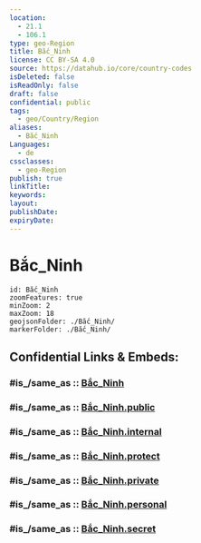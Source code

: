 ```yaml
---
location:
  - 21.1
  - 106.1
type: geo-Region
title: Bắc_Ninh
license: CC BY-SA 4.0
source: https://datahub.io/core/country-codes
isDeleted: false
isReadOnly: false
draft: false
confidential: public
tags:
  - geo/Country/Region
aliases:
  - Bắc_Ninh
Languages:
  - de
cssclasses:
  - geo-Region
publish: true
linkTitle:
keywords:
layout:
publishDate:
expiryDate:
---
```


# Bắc_Ninh

```leaflet
id: Bắc_Ninh
zoomFeatures: true 
minZoom: 2 
maxZoom: 18
geojsonFolder: ./Bắc_Ninh/
markerFolder: ./Bắc_Ninh/
```


## Confidential Links & Embeds: 

### #is_/same_as :: [Bắc_Ninh](/_Standards/Earth/Continent/Asia/Asia~South~East/Vietnam/Provinces~Vietnam/Bắc_Ninh.md) 

### #is_/same_as :: [Bắc_Ninh.public](/_public/Earth/Continent/Asia/Asia~South~East/Vietnam/Provinces~Vietnam/Bắc_Ninh.public.md) 

### #is_/same_as :: [Bắc_Ninh.internal](/_internal/Earth/Continent/Asia/Asia~South~East/Vietnam/Provinces~Vietnam/Bắc_Ninh.internal.md) 

### #is_/same_as :: [Bắc_Ninh.protect](/_protect/Earth/Continent/Asia/Asia~South~East/Vietnam/Provinces~Vietnam/Bắc_Ninh.protect.md) 

### #is_/same_as :: [Bắc_Ninh.private](/_private/Earth/Continent/Asia/Asia~South~East/Vietnam/Provinces~Vietnam/Bắc_Ninh.private.md) 

### #is_/same_as :: [Bắc_Ninh.personal](/_personal/Earth/Continent/Asia/Asia~South~East/Vietnam/Provinces~Vietnam/Bắc_Ninh.personal.md) 

### #is_/same_as :: [Bắc_Ninh.secret](/_secret/Earth/Continent/Asia/Asia~South~East/Vietnam/Provinces~Vietnam/Bắc_Ninh.secret.md)

